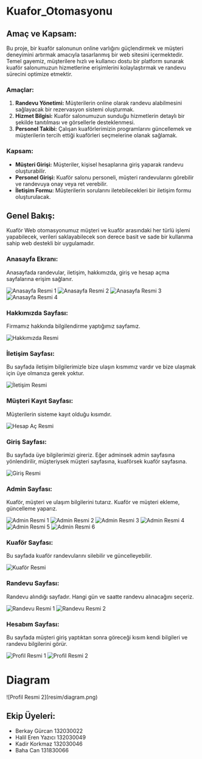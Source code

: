 # Kuafor_Otomasyonu

## Amaç ve Kapsam:

<p>Bu proje, bir kuaför salonunun online varlığını güçlendirmek ve müşteri deneyimini artırmak amacıyla tasarlanmış bir web sitesini içermektedir. Temel gayemiz, müşterilere hızlı ve kullanıcı dostu bir platform sunarak kuaför salonumuzun hizmetlerine erişimlerini kolaylaştırmak ve randevu sürecini optimize etmektir.</p>

### Amaçlar:

1. **Randevu Yönetimi:** Müşterilerin online olarak randevu alabilmesini sağlayacak bir rezervasyon sistemi oluşturmak.
2. **Hizmet Bilgisi:** Kuaför salonumuzun sunduğu hizmetlerin detaylı bir şekilde tanıtılması ve görsellerle desteklenmesi.
3. **Personel Takibi:** Çalışan kuaförlerimizin programlarını güncellemek ve müşterilerin tercih ettiği kuaförleri seçmelerine olanak sağlamak.

### Kapsam:

- **Müşteri Girişi:** Müşteriler, kişisel hesaplarına giriş yaparak randevu oluşturabilir.
- **Personel Girişi:** Kuaför salonu personeli, müşteri randevularını görebilir ve randevuya onay veya ret verebilir.
- **İletişim Formu:** Müşterilerin sorularını iletebilecekleri bir iletişim formu oluşturulacak.

## Genel Bakış:

Kuaför Web otomasyonumuz müşteri ve kuaför arasındaki her türlü işlemi yapabilecek, verileri saklayabilecek son derece basit ve sade bir kullanıma sahip web destekli bir uygulamadır.

### Anasayfa Ekranı:

Anasayfada randevular, iletişim, hakkımızda, giriş ve hesap açma sayfalarına erişim sağlanır.

![Anasayfa Resmi 1](resim/anasayfa.png) ![Anasayfa Resmi 2](resim/anasayfa2.png)
![Anasayfa Resmi 3](resim/anasayfa3.png) ![Anasayfa Resmi 4](resim/anasayfa4.png)

### Hakkımızda Sayfası:

Firmamız hakkında bilgilendirme yaptığımız sayfamız.

![Hakkımızda Resmi](resim/hakkimizda.png)

### İletişim Sayfası:

Bu sayfada iletişim bilgilerimizle bize ulaşın kısmımız vardır ve bize ulaşmak için üye olmanıza gerek yoktur.

![İletişim Resmi](resim/iletisim.png)

### Müşteri Kayıt Sayfası:

Müşterilerin sisteme kayıt olduğu kısımdır.

![Hesap Aç Resmi](resim/hesapac.png)

### Giriş Sayfası:

Bu sayfada üye bilgilerimizi gireriz. Eğer adminsek admin sayfasına yönlendirilir, müşteriysek müşteri sayfasına, kuaförsek kuaför sayfasına.

![Giriş Resmi](resim/giris.png)

### Admin Sayfası:

Kuaför, müşteri ve ulaşım bilgilerini tutarız. Kuaför ve müşteri ekleme, güncelleme yaparız.

![Admin Resmi 1](resim/admin1.png)
![Admin Resmi 2](resim/admin2.png)
![Admin Resmi 3](resim/admin3.png)
![Admin Resmi 4](resim/admin4.png)
![Admin Resmi 5](resim/admin5.png)
![Admin Resmi 6](resim/admin6.png)

### Kuaför Sayfası:

Bu sayfada kuaför randevularını silebilir ve güncelleyebilir.

![Kuaför Resmi](resim/kuafor.png)

### Randevu Sayfası:

Randevu alındığı sayfadır. Hangi gün ve saatte randevu alınacağını seçeriz.

![Randevu Resmi 1](resim/randevu.png)
![Randevu Resmi 2](resim/randevu2.png)

### Hesabım Sayfası:

Bu sayfada müşteri giriş yaptıktan sonra göreceği kısım kendi bilgileri ve randevu bilgilerini görür.

![Profil Resmi 1](resim/profil1.png)
![Profil Resmi 2](resim/profil2.png)

<h1>Diagram</h1>
![Profil Resmi 2](resim/diagram.png)

## Ekip Üyeleri:

- Berkay Gürcan 132030022
- Halil Eren Yazıcı 132030049
- Kadir Korkmaz 132030046
- Baha Can 131830066
